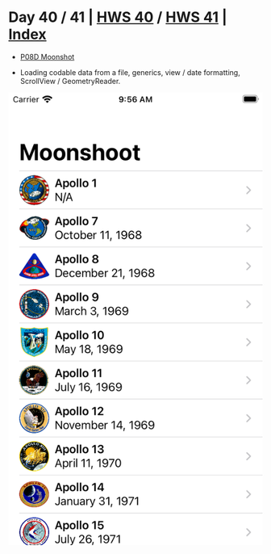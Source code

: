 # Day 40 / 41 | [HWS 40](https://www.hackingwithswift.com/100/swiftui/40) / [HWS 41](https://www.hackingwithswift.com/100/swiftui/41) | [Index](https://github.com/JulesMoorhouse/100DaysOfSwiftUI/blob/main/README.md)

- [P08D Moonshot](https://github.com/JulesMoorhouse/100DaysOfSwiftUI/blob/main/P08D%20Moonshoot/P08D%20Moonshoot/ContentView.swift)

- Loading codable data from a file, generics, view / date formatting, ScrollView / GeometryReader.
  
<img src="../Images/day40d.png">